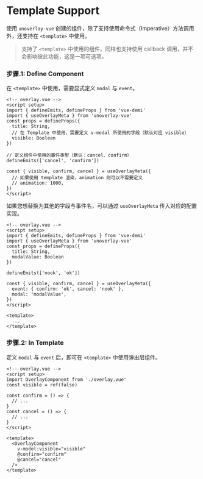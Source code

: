 # Template Support

使用 `unoverlay-vue` 创建的组件，除了支持使用命令式（Imperative）方法调用外，还支持在 `<template>` 中使用。

> 支持了 `<template>` 中使用的组件，同样也支持使用 callback 调用，并不会影响彼此功能，这是一项可选项。

### 步骤.1: Define Component

在 `<template>` 中使用，需要显式定义 `modal` 与 `event`。

```vue
<!-- overlay.vue -->
<script setup>
import { defineEmits, defineProps } from 'vue-demi'
import { useOverlayMeta } from 'unoverlay-vue'
const props = defineProps({
  title: String,
  // 在 Template 中使用，需要定义 v-modal 所使用的字段（默认对应 visible）
  visible: Boolean
})

// 定义组件中使用的事件类型（默认：cancel、confirm）
defineEmits(['cancel', 'confirm'])

const { visible, confirm, cancel } = useOverlayMeta({
  // 如果使用 template 渲染，animation 则可以不需要定义
  // animation: 1000,
})
</script>
```

如果您想替换为其他的字段与事件名，可以通过 `useOverlayMeta` 传入对应的配置实现。

```vue
<!-- overlay.vue -->
<script setup>
import { defineEmits, defineProps } from 'vue-demi'
import { useOverlayMeta } from 'unoverlay-vue'
const props = defineProps({
  title: String,
  modalValue: Boolean
})

defineEmits(['nook', 'ok'])

const { visible, confirm, cancel } = useOverlayMeta({
  event: { confirm: 'ok', cancel: 'nook' },
  modal: 'modalValue',
})
</script>

<template>
  ...
</template>
```

### 步骤.2: In Template

定义 `modal` 与 `event` 后，即可在 `<template>` 中使用弹出层组件。

```vue
<!-- overlay.vue -->
<script setup>
import OverlayComponent from './overlay.vue'
const visible = ref(false)

const confirm = () => {
  // ...
}
const cancel = () => {
  // ...
}
</script>

<template>
  <OverlayComponent
    v-model:visible="visible"
    @confirm="confirm"
    @cancel="cancel"
  />
</template>
```